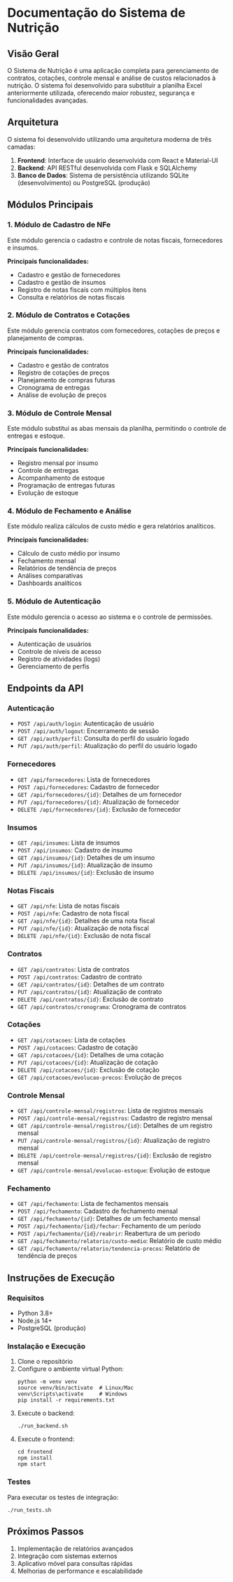 # Documentação do Sistema de Nutrição

## Visão Geral

O Sistema de Nutrição é uma aplicação completa para gerenciamento de contratos, cotações, controle mensal e análise de custos relacionados à nutrição. O sistema foi desenvolvido para substituir a planilha Excel anteriormente utilizada, oferecendo maior robustez, segurança e funcionalidades avançadas.

## Arquitetura

O sistema foi desenvolvido utilizando uma arquitetura moderna de três camadas:

1. **Frontend**: Interface de usuário desenvolvida com React e Material-UI
2. **Backend**: API RESTful desenvolvida com Flask e SQLAlchemy
3. **Banco de Dados**: Sistema de persistência utilizando SQLite (desenvolvimento) ou PostgreSQL (produção)

## Módulos Principais

### 1. Módulo de Cadastro de NFe

Este módulo gerencia o cadastro e controle de notas fiscais, fornecedores e insumos.

**Principais funcionalidades:**
- Cadastro e gestão de fornecedores
- Cadastro e gestão de insumos
- Registro de notas fiscais com múltiplos itens
- Consulta e relatórios de notas fiscais

### 2. Módulo de Contratos e Cotações

Este módulo gerencia contratos com fornecedores, cotações de preços e planejamento de compras.

**Principais funcionalidades:**
- Cadastro e gestão de contratos
- Registro de cotações de preços
- Planejamento de compras futuras
- Cronograma de entregas
- Análise de evolução de preços

### 3. Módulo de Controle Mensal

Este módulo substitui as abas mensais da planilha, permitindo o controle de entregas e estoque.

**Principais funcionalidades:**
- Registro mensal por insumo
- Controle de entregas
- Acompanhamento de estoque
- Programação de entregas futuras
- Evolução de estoque

### 4. Módulo de Fechamento e Análise

Este módulo realiza cálculos de custo médio e gera relatórios analíticos.

**Principais funcionalidades:**
- Cálculo de custo médio por insumo
- Fechamento mensal
- Relatórios de tendência de preços
- Análises comparativas
- Dashboards analíticos

### 5. Módulo de Autenticação

Este módulo gerencia o acesso ao sistema e o controle de permissões.

**Principais funcionalidades:**
- Autenticação de usuários
- Controle de níveis de acesso
- Registro de atividades (logs)
- Gerenciamento de perfis

## Endpoints da API

### Autenticação
- `POST /api/auth/login`: Autenticação de usuário
- `POST /api/auth/logout`: Encerramento de sessão
- `GET /api/auth/perfil`: Consulta do perfil do usuário logado
- `PUT /api/auth/perfil`: Atualização do perfil do usuário logado

### Fornecedores
- `GET /api/fornecedores`: Lista de fornecedores
- `POST /api/fornecedores`: Cadastro de fornecedor
- `GET /api/fornecedores/{id}`: Detalhes de um fornecedor
- `PUT /api/fornecedores/{id}`: Atualização de fornecedor
- `DELETE /api/fornecedores/{id}`: Exclusão de fornecedor

### Insumos
- `GET /api/insumos`: Lista de insumos
- `POST /api/insumos`: Cadastro de insumo
- `GET /api/insumos/{id}`: Detalhes de um insumo
- `PUT /api/insumos/{id}`: Atualização de insumo
- `DELETE /api/insumos/{id}`: Exclusão de insumo

### Notas Fiscais
- `GET /api/nfe`: Lista de notas fiscais
- `POST /api/nfe`: Cadastro de nota fiscal
- `GET /api/nfe/{id}`: Detalhes de uma nota fiscal
- `PUT /api/nfe/{id}`: Atualização de nota fiscal
- `DELETE /api/nfe/{id}`: Exclusão de nota fiscal

### Contratos
- `GET /api/contratos`: Lista de contratos
- `POST /api/contratos`: Cadastro de contrato
- `GET /api/contratos/{id}`: Detalhes de um contrato
- `PUT /api/contratos/{id}`: Atualização de contrato
- `DELETE /api/contratos/{id}`: Exclusão de contrato
- `GET /api/contratos/cronograma`: Cronograma de contratos

### Cotações
- `GET /api/cotacoes`: Lista de cotações
- `POST /api/cotacoes`: Cadastro de cotação
- `GET /api/cotacoes/{id}`: Detalhes de uma cotação
- `PUT /api/cotacoes/{id}`: Atualização de cotação
- `DELETE /api/cotacoes/{id}`: Exclusão de cotação
- `GET /api/cotacoes/evolucao-precos`: Evolução de preços

### Controle Mensal
- `GET /api/controle-mensal/registros`: Lista de registros mensais
- `POST /api/controle-mensal/registros`: Cadastro de registro mensal
- `GET /api/controle-mensal/registros/{id}`: Detalhes de um registro mensal
- `PUT /api/controle-mensal/registros/{id}`: Atualização de registro mensal
- `DELETE /api/controle-mensal/registros/{id}`: Exclusão de registro mensal
- `GET /api/controle-mensal/evolucao-estoque`: Evolução de estoque

### Fechamento
- `GET /api/fechamento`: Lista de fechamentos mensais
- `POST /api/fechamento`: Cadastro de fechamento mensal
- `GET /api/fechamento/{id}`: Detalhes de um fechamento mensal
- `POST /api/fechamento/{id}/fechar`: Fechamento de um período
- `POST /api/fechamento/{id}/reabrir`: Reabertura de um período
- `GET /api/fechamento/relatorio/custo-medio`: Relatório de custo médio
- `GET /api/fechamento/relatorio/tendencia-precos`: Relatório de tendência de preços

## Instruções de Execução

### Requisitos
- Python 3.8+
- Node.js 14+
- PostgreSQL (produção)

### Instalação e Execução

1. Clone o repositório
2. Configure o ambiente virtual Python:
   ```
   python -m venv venv
   source venv/bin/activate  # Linux/Mac
   venv\Scripts\activate     # Windows
   pip install -r requirements.txt
   ```
3. Execute o backend:
   ```
   ./run_backend.sh
   ```
4. Execute o frontend:
   ```
   cd frontend
   npm install
   npm start
   ```

### Testes

Para executar os testes de integração:
```
./run_tests.sh
```

## Próximos Passos

1. Implementação de relatórios avançados
2. Integração com sistemas externos
3. Aplicativo móvel para consultas rápidas
4. Melhorias de performance e escalabilidade
